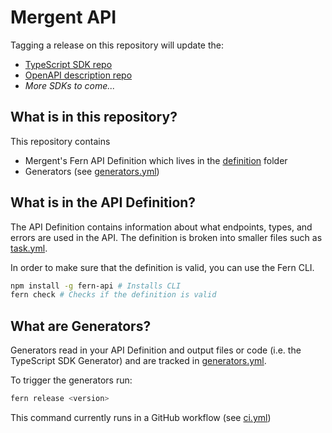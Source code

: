# Mergent API

Tagging a release on this repository will update the:

- [TypeScript SDK repo](https://github.com/fern-mergent/mergent-node)
- [OpenAPI description repo](https://github.com/fern-mergent/mergent-openapi)
- _More SDKs to come..._

## What is in this repository?

This repository contains

- Mergent's Fern API Definition which lives in the [definition](./fern/api/definition/) folder
- Generators (see [generators.yml](./fern/api/generators.yml))

## What is in the API Definition?

The API Definition contains information about what endpoints, types, and errors are used in the API. The definition is broken into smaller files such as [task.yml](fern/api/definition/task.yml).

In order to make sure that the definition is valid, you can use the Fern CLI.

```bash
npm install -g fern-api # Installs CLI
fern check # Checks if the definition is valid
```

## What are Generators?

Generators read in your API Definition and output files or code (i.e. the TypeScript SDK Generator) and are tracked in [generators.yml](./fern/api/generators.yml).

To trigger the generators run:

```bash
fern release <version>
```

This command currently runs in a GitHub workflow (see [ci.yml](.github/workflows/ci.yml#L32))
